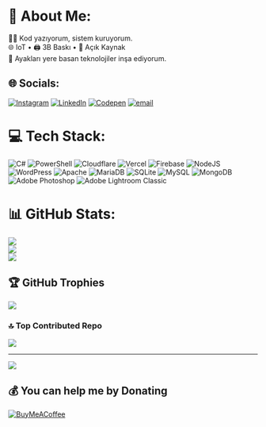# 💫 About Me:
👨‍💻 Kod yazıyorum, sistem kuruyorum.<br>🌐 IoT • 🖨️ 3B Baskı • 🧩 Açık Kaynak<br>🧠 Ayakları yere basan teknolojiler inşa ediyorum.


## 🌐 Socials:
[![Instagram](https://img.shields.io/badge/Instagram-%23E4405F.svg?logo=Instagram&logoColor=white)](https://instagram.com/mehmet.ryilmaz) [![LinkedIn](https://img.shields.io/badge/LinkedIn-%230077B5.svg?logo=linkedin&logoColor=white)](https://linkedin.com/in/mehmetresulyilmaz) [![Codepen](https://img.shields.io/badge/Codepen-000000?logo=codepen&logoColor=white)](https://codepen.io/mr-yilmaz) [![email](https://img.shields.io/badge/Email-D14836?logo=gmail&logoColor=white)](mailto:mehmetresulyilmaz@gmail.com) 

# 💻 Tech Stack:
![C#](https://img.shields.io/badge/c%23-%23239120.svg?style=plastic&logo=csharp&logoColor=white) ![PowerShell](https://img.shields.io/badge/PowerShell-%235391FE.svg?style=plastic&logo=powershell&logoColor=white) ![Cloudflare](https://img.shields.io/badge/Cloudflare-F38020?style=plastic&logo=Cloudflare&logoColor=white) ![Vercel](https://img.shields.io/badge/vercel-%23000000.svg?style=plastic&logo=vercel&logoColor=white) ![Firebase](https://img.shields.io/badge/firebase-%23039BE5.svg?style=plastic&logo=firebase) ![NodeJS](https://img.shields.io/badge/node.js-6DA55F?style=plastic&logo=node.js&logoColor=white) ![WordPress](https://img.shields.io/badge/WordPress-%23117AC9.svg?style=plastic&logo=WordPress&logoColor=white) ![Apache](https://img.shields.io/badge/apache-%23D42029.svg?style=plastic&logo=apache&logoColor=white) ![MariaDB](https://img.shields.io/badge/MariaDB-003545?style=plastic&logo=mariadb&logoColor=white) ![SQLite](https://img.shields.io/badge/sqlite-%2307405e.svg?style=plastic&logo=sqlite&logoColor=white) ![MySQL](https://img.shields.io/badge/mysql-4479A1.svg?style=plastic&logo=mysql&logoColor=white) ![MongoDB](https://img.shields.io/badge/MongoDB-%234ea94b.svg?style=plastic&logo=mongodb&logoColor=white) ![Adobe Photoshop](https://img.shields.io/badge/adobe%20photoshop-%2331A8FF.svg?style=plastic&logo=adobe%20photoshop&logoColor=white) ![Adobe Lightroom Classic](https://img.shields.io/badge/Adobe%20Lightroom%20Classic-31A8FF.svg?style=plastic&logo=Adobe%20Lightroom%20Classic&logoColor=white)
# 📊 GitHub Stats:
![](https://github-readme-stats.vercel.app/api?username=mryilmaz&theme=default_repocard&hide_border=true&include_all_commits=false&count_private=true)<br/>
![](https://nirzak-streak-stats.vercel.app/?user=mryilmaz&theme=default_repocard&hide_border=true)<br/>
![](https://github-readme-stats.vercel.app/api/top-langs/?username=mryilmaz&theme=default_repocard&hide_border=true&include_all_commits=false&count_private=true&layout=compact)

## 🏆 GitHub Trophies
![](https://github-profile-trophy.vercel.app/?username=mryilmaz&theme=default_repocard&no-frame=true&no-bg=false&margin-w=4)

### 🔝 Top Contributed Repo
![](https://github-contributor-stats.vercel.app/api?username=mryilmaz&limit=5&theme=default_repocard&combine_all_yearly_contributions=true)

---
[![](https://visitcount.itsvg.in/api?id=mryilmaz&icon=0&color=0)](https://visitcount.itsvg.in)

  ## 💰 You can help me by Donating
  [![BuyMeACoffee](https://img.shields.io/badge/Buy%20Me%20a%20Coffee-ffdd00?style=for-the-badge&logo=buy-me-a-coffee&logoColor=black)](https://buymeacoffee.com/just2code) 

  
<!-- Proudly created with GPRM ( https://gprm.itsvg.in ) -->
